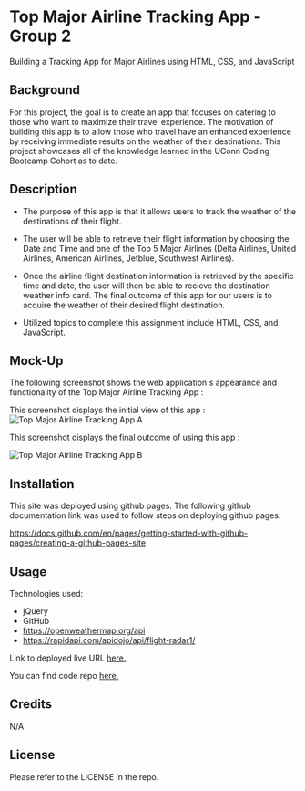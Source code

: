 # Top Major Airline Tracking App - Group 2

Building a Tracking App for Major Airlines using HTML, CSS, and JavaScript

## Background
For this project, the goal is to create an app that focuses on catering to those who want to maximize their travel experience. The motivation of building this app is to allow those who travel have an enhanced experience by receiving immediate results on the weather of their destinations. This project showcases all of the knowledge learned in the UConn Coding Bootcamp Cohort as to date. 

## Description

- The purpose of this app is that it allows users to track the weather of the destinations of their flight.

- The user will be able to retrieve their flight information by choosing the Date and Time and one of the Top 5 Major Airlines (Delta Airlines, United Airlines, American Airlines, Jetblue, Southwest Airlines).

- Once the airline flight destination information is retrieved by the specific time and date, the user will then be able to recieve the destination weather info card. The final outcome of this app for our users is to acquire the weather of their desired flight destination.

- Utilized topics to complete this assignment include HTML, CSS, and JavaScript.


## Mock-Up
The following screenshot shows the web application's appearance and functionality of the Top Major Airline Tracking App :

This screenshot displays the initial view of this app :
![Top Major Airline Tracking App A](https://github.com/GR-Uconn-coding-bootcamp-projects/Top-Major-Airline-Tracking-App_Group2/assets/112992245/e8335204-1de7-4a1b-bdc3-0a9b3a53a019)


This screenshot displays the final outcome of using this app :

![Top Major Airline Tracking App B](https://github.com/GR-Uconn-coding-bootcamp-projects/Top-Major-Airline-Tracking-App_Group2/assets/112992245/418ec27d-bc3b-4e5e-b3e8-0b8a3140c521)

## Installation

This site was deployed using github pages.
The following github documentation link was used to follow steps on deploying github pages:

https://docs.github.com/en/pages/getting-started-with-github-pages/creating-a-github-pages-site

## Usage

Technologies used:

- jQuery
- GitHub
- https://openweathermap.org/api
- https://rapidapi.com/apidojo/api/flight-radar1/

Link to deployed live URL [here.](https://gr-uconn-coding-bootcamp-projects.github.io/Top-Major-Airline-Tracking-App_Group2/)

You can find code repo [here.](https://github.com/GR-Uconn-coding-bootcamp-projects/Top-Major-Airline-Tracking-App_Group2)

## Credits

N/A

## License

Please refer to the LICENSE in the repo.
